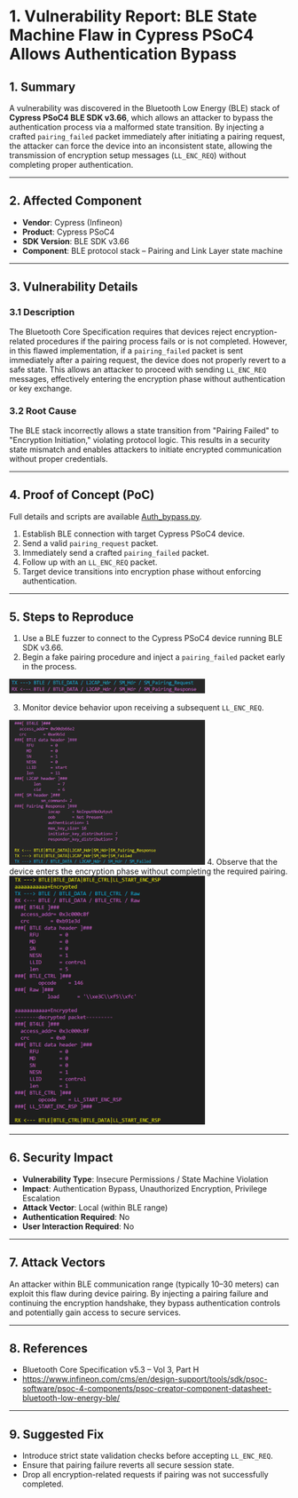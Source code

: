 
# 1. Vulnerability Report: BLE State Machine Flaw in Cypress PSoC4 Allows Authentication Bypass

## 1. Summary

A vulnerability was discovered in the Bluetooth Low Energy (BLE) stack of **Cypress PSoC4 BLE SDK v3.66**, which allows an attacker to bypass the authentication process via a malformed state transition. By injecting a crafted `pairing_failed` packet immediately after initiating a pairing request, the attacker can force the device into an inconsistent state, allowing the transmission of encryption setup messages (`LL_ENC_REQ`) without completing proper authentication.

---

## 2. Affected Component

- **Vendor**: Cypress (Infineon)
- **Product**: Cypress PSoC4
- **SDK Version**: BLE SDK v3.66
- **Component**: BLE protocol stack – Pairing and Link Layer state machine

---

## 3. Vulnerability Details

### 3.1 Description

The Bluetooth Core Specification requires that devices reject encryption-related procedures if the pairing process fails or is not completed. However, in this flawed implementation, if a `pairing_failed` packet is sent immediately after a pairing request, the device does not properly revert to a safe state. This allows an attacker to proceed with sending `LL_ENC_REQ` messages, effectively entering the encryption phase without authentication or key exchange.

### 3.2 Root Cause

The BLE stack incorrectly allows a state transition from "Pairing Failed" to "Encryption Initiation," violating protocol logic. This results in a security state mismatch and enables attackers to initiate encrypted communication without proper credentials.

---

## 4. Proof of Concept (PoC)
Full details and scripts are available [Auth_bypass.py](./Auth_bypass.py).
1. Establish BLE connection with target Cypress PSoC4 device.
2. Send a valid `pairing_request` packet.
3. Immediately send a crafted `pairing_failed` packet.
4. Follow up with an `LL_ENC_REQ` packet.
5. Target device transitions into encryption phase without enforcing authentication.

---

## 5. Steps to Reproduce

1. Use a BLE fuzzer to connect to the Cypress PSoC4 device running BLE SDK v3.66.
2. Begin a fake pairing procedure and inject a `pairing_failed` packet early in the process.
<img src="picture/1.png" alt="Inject an `LL_LENGTH_REQ` PDU" width="70%">

3. Monitor device behavior upon receiving a subsequent `LL_ENC_REQ`.
<img src="picture/2.png" alt="Inject an `LL_LENGTH_REQ` PDU" width="70%">
4. Observe that the device enters the encryption phase without completing the required pairing.
<img src="picture/3.png" alt="Inject an `LL_LENGTH_REQ` PDU" width="70%">

---

## 6.  Security Impact

- **Vulnerability Type**: Insecure Permissions / State Machine Violation
- **Impact**: Authentication Bypass, Unauthorized Encryption, Privilege Escalation
- **Attack Vector**: Local (within BLE range)
- **Authentication Required**: No
- **User Interaction Required**: No

---

## 7. Attack Vectors

An attacker within BLE communication range (typically 10–30 meters) can exploit this flaw during device pairing. By injecting a pairing failure and continuing the encryption handshake, they bypass authentication controls and potentially gain access to secure services.

---

## 8. References

- Bluetooth Core Specification v5.3 – Vol 3, Part H
- https://www.infineon.com/cms/en/design-support/tools/sdk/psoc-software/psoc-4-components/psoc-creator-component-datasheet-bluetooth-low-energy-ble/

---

## 9. Suggested Fix

- Introduce strict state validation checks before accepting `LL_ENC_REQ`.
- Ensure that pairing failure reverts all secure session state.
- Drop all encryption-related requests if pairing was not successfully completed.
